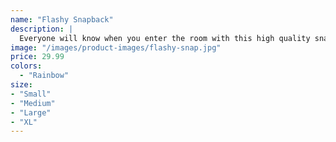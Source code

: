 ```yaml
---
name: "Flashy Snapback"
description: |
  Everyone will know when you enter the room with this high quality snapback with a flashy look.
image: "/images/product-images/flashy-snap.jpg"
price: 29.99
colors:
  - "Rainbow"
size:
- "Small"
- "Medium"
- "Large"
- "XL"
---
```

